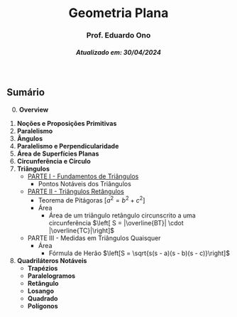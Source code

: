 <h1 align="center">Geometria Plana</h1>
<h3 align="center">Prof. Eduardo Ono</h3>
<h5 align="center">Atualizado em: 30/04/2024</h5>

&nbsp;

## Sumário

&nbsp;&nbsp; 0. __Overview__

1. __Noções e Proposições Primitivas__
1. __Paralelismo__
1. __Ângulos__
1. __Paralelismo e Perpendicularidade__
1. __Área de Superfícies Planas__
1. __Circunferência e Círculo__
1. __Triângulos__
    * [PARTE I - Fundamentos de Triângulos](./07-triangulos/14-triangulos.ipynb)
        * Pontos Notáveis dos Triângulos
    * [PARTE II - Triângulos Retângulos](./07-triangulos/)
        * Teorema de Pitágoras $[a^2 = b^2 + c^2]$
        * Área
            * Área de um triângulo retângulo circunscrito a uma circunferência $\left[ S = |\overline{BT}| \cdot |\overline{TC}|\right]$
    * PARTE III - Medidas em Triângulos Quaisquer
        * Área
            * Fórmula de Herão $\left[S = \sqrt{s(s - a)(s - b)(s - c)}\right]$
1. __Quadriláteros Notáveis__
   * __Trapézios__
   * __Paralelogramos__
   * __Retângulo__
   * __Losango__
   * __Quadrado__
   * __Polígonos__

&nbsp;
